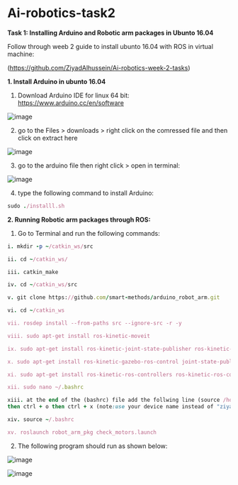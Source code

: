 # Ai-robotics-task2

**Task 1: Installing Arduino and Robotic arm packages in Ubunto 16.04**  

Follow through weeb 2 guide to install ubunto 16.04 with ROS in virtual machine:

(https://github.com/ZiyadAlhussein/Ai-robotics-week-2-tasks)

**1. Install Arduino in ubunto 16.04**

1) Download Arduino IDE for linux 64 bit: https://www.arduino.cc/en/software

![image](https://user-images.githubusercontent.com/108147030/181032737-79f7367c-2848-4251-8ed1-bc0448e5cef6.png)

2) go to the Files > downloads > right click on the comressed file and then click on extract here

![image](https://user-images.githubusercontent.com/108147030/181033692-781643a5-d82b-4d27-9ea8-cf9b90e6cb01.png)

3) go to the arduino file then right click > open in terminal:

![image](https://user-images.githubusercontent.com/108147030/181034084-6846aca4-c8c0-4f6a-99ae-eec344e27e5f.png)

4) type the following command to install Arduino:

```ruby
sudo ./installl.sh
```
**2. Running Robotic arm packages through ROS:**

1) Go to Terminal and run the following commands: 

```ruby
i. mkdir -p ~/catkin_ws/src

ii. cd ~/catkin_ws/

iii. catkin_make

iv. cd ~/catkin_ws/src

v. git clone https://github.com/smart-methods/arduino_robot_arm.git 

vi. cd ~/catkin_ws

vii. rosdep install --from-paths src --ignore-src -r -y

viii. sudo apt-get install ros-kinetic-moveit

ix. sudo apt-get install ros-kinetic-joint-state-publisher ros-kinetic-joint-state-publisher-gui

x. sudo apt-get install ros-kinetic-gazebo-ros-control joint-state-publisher

xi. sudo apt-get install ros-kinetic-ros-controllers ros-kinetic-ros-control

xii. sudo nano ~/.bashrc

xiii. at the end of the (bashrc) file add the follwing line (source /home/ziyad/catkin_ws/devel/setup.bash)
then ctrl + o then ctrl + x (note:use your device name instead of "ziyad")

xiv. source ~/.bashrc

xv. roslaunch robot_arm_pkg check_motors.launch
```

2) The following program should run as shown below:

![image](https://user-images.githubusercontent.com/108147030/181041252-e13eb7ba-c2d9-4004-94cd-76620bbe313a.png)

![image](https://user-images.githubusercontent.com/108147030/181040884-b88ca106-9c6b-4c1a-8688-111016257661.png)


